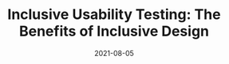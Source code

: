---
date: 2021-08-05
permalink: false
publisher: visionaustralia
tags:
  - usability
  - testing
  - inclusivity
target_url: https://www.visionaustralia.org/services/digital-access/blog/inclusive-usability-testing-the-benefits-of-inclusive-design
title: "Inclusive Usability Testing: The Benefits of Inclusive Design"
---